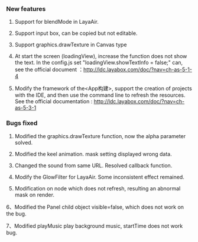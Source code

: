 ### New features

1. Support for blendMode in LayaAir.

2. Support input box, can be copied but not editable.

3. Support  graphics.drawTexture in Canvas type

4. At start the screen (loadingView),  increase the function does not show the text. In the config.js set "loadingView.showTextInfo = false;" can, see the official document ：http://ldc.layabox.com/doc/?nav=ch-as-5-1-4

5. Modify the framework of the<App构建>, support the creation of projects with the IDE, and then use the command line to refresh the resources. See the official documentation : http://ldc.layabox.com/doc/?nav=ch-as-5-3-1


### Bugs fixed

1. Modified the graphics.drawTexture function, now the alpha parameter solved.
2. Modified the keel animation. mask setting displayed wrong data.
3. Changed the sound from same URL. Resolved callback function.
4. Modify the GlowFilter for LayaAir. Some inconsistent effect remained.

5. Modification on node which does not refresh, resulting an abnormal mask on render.  

6、Modified the Panel child object visible=false, which does not work on the bug.

7、Modified playMusic play background music, startTime does not work bug.


